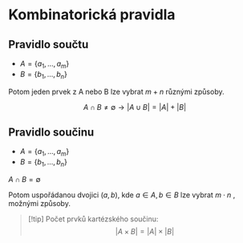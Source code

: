 # Kombinatorická pravidla
## Pravidlo součtu

- $A = \{a_1,...,a_m\}$
- $B = \{b_1,...,b_n\}$

Potom jeden prvek z A nebo B lze vybrat $m+n$ různými způsoby.

$$
A \cap B \neq \emptyset \rightarrow | A \cup B | = |A| + |B|
$$

## Pravidlo součinu

- $A = \{a_1,...,a_m\}$
- $B = \{b_1,...,b_n\}$

$A \cap B = \emptyset$

Potom uspořádanou dvojici $(a,b)$, kde $a \in A, b \in B$ lze vybrat $m\cdot n$ , možnými způsoby.

> [!tip] Počet prvků kartézského součinu:
$$
|A\times B| = |A|\times |B|
$$
